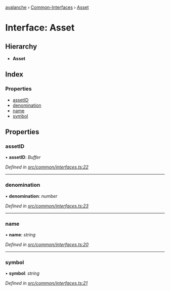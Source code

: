 [avalanche](../README.md) › [Common-Interfaces](../modules/common_interfaces.md) › [Asset](common_interfaces.asset.md)

# Interface: Asset

## Hierarchy

* **Asset**

## Index

### Properties

* [assetID](common_interfaces.asset.md#assetid)
* [denomination](common_interfaces.asset.md#denomination)
* [name](common_interfaces.asset.md#name)
* [symbol](common_interfaces.asset.md#symbol)

## Properties

###  assetID

• **assetID**: *Buffer*

*Defined in [src/common/interfaces.ts:22](https://github.com/ava-labs/avalanchejs/blob/cfff19f/src/common/interfaces.ts#L22)*

___

###  denomination

• **denomination**: *number*

*Defined in [src/common/interfaces.ts:23](https://github.com/ava-labs/avalanchejs/blob/cfff19f/src/common/interfaces.ts#L23)*

___

###  name

• **name**: *string*

*Defined in [src/common/interfaces.ts:20](https://github.com/ava-labs/avalanchejs/blob/cfff19f/src/common/interfaces.ts#L20)*

___

###  symbol

• **symbol**: *string*

*Defined in [src/common/interfaces.ts:21](https://github.com/ava-labs/avalanchejs/blob/cfff19f/src/common/interfaces.ts#L21)*
